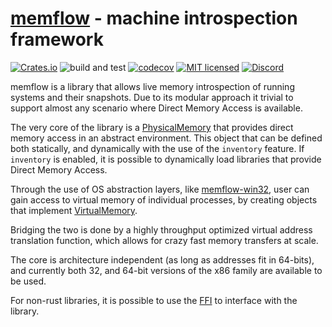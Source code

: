 # [memflow](https://github.com/memflow/memflow) - machine introspection framework

[![Crates.io](https://img.shields.io/crates/v/memflow.svg)](https://crates.io/crates/memflow)
![build and test](https://github.com/memflow/memflow/workflows/Build%20and%20test/badge.svg?branch=dev)
[![codecov](https://codecov.io/gh/memflow/memflow/branch/master/graph/badge.svg?token=XT7R158N6W)](https://codecov.io/gh/memflow/memflow)
[![MIT licensed](https://img.shields.io/badge/license-MIT-blue.svg)](LICENSE)
[![Discord](https://img.shields.io/discord/738739624976973835?color=%20%237289da&label=Discord)](https://discord.gg/afsEtMR)

memflow is a library that allows live memory introspection of running systems and their snapshots. Due to its modular approach it trivial to support almost any scenario where Direct Memory Access is available.

The very core of the library is a [PhysicalMemory](https://docs.rs/memflow/latest/memflow/mem/phys_mem/trait.PhysicalMemory.html) that provides direct memory access in an abstract environment. This object that can be defined both statically, and dynamically with the use of the `inventory` feature. If `inventory` is enabled, it is possible to dynamically load libraries that provide Direct Memory Access.

Through the use of OS abstraction layers, like [memflow-win32](https://github.com/memflow/memflow/tree/master/memflow-win32), user can gain access to virtual memory of individual processes, by creating objects that implement [VirtualMemory](https://docs.rs/memflow/latest/memflow/mem/virt_mem/trait.VirtualMemory.html).

Bridging the two is done by a highly throughput optimized virtual address translation function, which allows for crazy fast memory transfers at scale.

The core is architecture independent (as long as addresses fit in 64-bits), and currently both 32, and 64-bit versions of the x86 family are available to be used.

For non-rust libraries, it is possible to use the [FFI](https://github.com/memflow/memflow/tree/master/memflow-ffi) to interface with the library.
